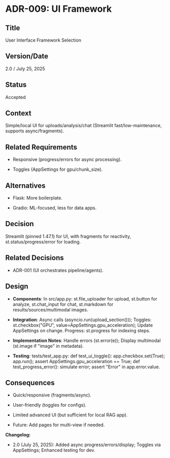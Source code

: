 # ADR-009: UI Framework

## Title

User Interface Framework Selection

## Version/Date

2.0 / July 25, 2025

## Status

Accepted

## Context

Simple/local UI for uploads/analysis/chat (Streamlit fast/low-maintenance, supports async/fragments).

## Related Requirements

- Responsive (progress/errors for async processing).

- Toggles (AppSettings for gpu/chunk_size).

## Alternatives

- Flask: More boilerplate.

- Gradio: ML-focused, less for data apps.

## Decision

Streamlit (pinned 1.47.1) for UI, with fragments for reactivity, st.status/progress/error for loading.

## Related Decisions

- ADR-001 (UI orchestrates pipeline/agents).

## Design

- **Components**: In src/app.py: st.file_uploader for upload, st.button for analyze, st.chat_input for chat, st.markdown for results/sources/multimodal images.

- **Integration**: Async calls (asyncio.run(upload_section())); Toggles: st.checkbox("GPU", value=AppSettings.gpu_acceleration); Update AppSettings on change. Progress: st.progress for indexing steps.

- **Implementation Notes**: Handle errors (st.error(e)); Display multimodal (st.image if "image" in metadata).

- **Testing**: tests/test_app.py: def test_ui_toggle(): app.checkbox.set(True); app.run(); assert AppSettings.gpu_acceleration == True; def test_progress_error(): simulate error; assert "Error" in app.error.value.

## Consequences

- Quick/responsive (fragments/async).

- User-friendly (toggles for configs).

- Limited advanced UI (but sufficient for local RAG app).

- Future: Add pages for multi-view if needed.

**Changelog:**  

- 2.0 (July 25, 2025): Added async progress/errors/display; Toggles via AppSettings; Enhanced testing for dev.
